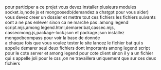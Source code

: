 pour participer a ce projet 
vous devez installer plusieurs modules socket.io,node js et mongoosedb(demandez a chatgpt pour vous aider)
vous devez creer un dossier et mettre tout ces fichiers 
les fichiers suivants sont a ne pas enlever sinon ca ne marche pas :among legend script.mjs,among legend.html,demarer.bat,cassec.mjs, cassecmong.js,package-lock.json et package.json
installez mongodbcompass pour voir la base de donnée  
a chaque fois que vous voulez tester le site lancez le fichier bat qui s appelle demarer
seul deux fichiers dont importants among legend script pour le cote server et among legend pour cote client sinon il y a un fichier qui s appelle joli pour le css ,on ne travaillera uniquement que sur ces deux fichiers

